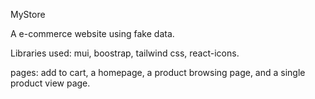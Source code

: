 MyStore

A e-commerce website using fake data.

Libraries used: mui, boostrap, tailwind css, react-icons.

pages: add to cart, a homepage, a product browsing page, and a single product view page.
